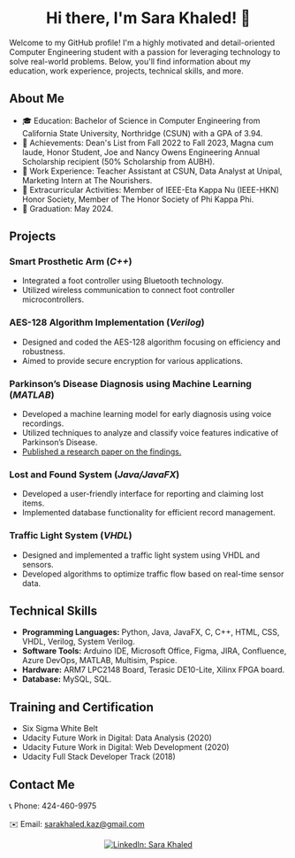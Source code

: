 <div align="center">

# Hi there, I'm Sara Khaled! 👋

</div>
  
Welcome to my GitHub profile! I'm a highly motivated and detail-oriented Computer Engineering student with a passion for leveraging technology to solve real-world problems. Below, you'll find information about my education, work experience, projects, technical skills, and more.

## About Me

- 🎓 Education: Bachelor of Science in Computer Engineering from California State University, Northridge (CSUN) with a GPA of 3.94.
- 🌟 Achievements: Dean's List from Fall 2022 to Fall 2023, Magna cum laude, Honor Student, Joe and Nancy Owens Engineering Annual Scholarship recipient (50% Scholarship from AUBH).
- 💼 Work Experience: Teacher Assistant at CSUN, Data Analyst at Unipal, Marketing Intern at The Nourishers.
- 🏅 Extracurricular Activities: Member of IEEE-Eta Kappa Nu (IEEE-HKN) Honor Society, Member of The Honor Society of Phi Kappa Phi.
- 📅 Graduation: May 2024.

## Projects
### Smart Prosthetic Arm (*C++*)
- Integrated a foot controller using Bluetooth technology.
- Utilized wireless communication to connect foot controller microcontrollers.
### AES-128 Algorithm Implementation (*Verilog*)
- Designed and coded the AES-128 algorithm focusing on efficiency and robustness.
- Aimed to provide secure encryption for various applications.
### Parkinson’s Disease Diagnosis using Machine Learning (*MATLAB*)
- Developed a machine learning model for early diagnosis using voice recordings.
- Utilized techniques to analyze and classify voice features indicative of Parkinson’s Disease.
- [Published a research paper on the findings.](https://link.springer.com/chapter/10.1007/978-981-19-7742-8_4)
### Lost and Found System (*Java/JavaFX*)
- Developed a user-friendly interface for reporting and claiming lost items.
- Implemented database functionality for efficient record management.
### Traffic Light System (*VHDL*)
- Designed and implemented a traffic light system using VHDL and sensors.
- Developed algorithms to optimize traffic flow based on real-time sensor data.

## Technical Skills
- **Programming Languages:** Python, Java, JavaFX, C, C++, HTML, CSS, VHDL, Verilog, System Verilog.
- **Software Tools:** Arduino IDE, Microsoft Office, Figma, JIRA, Confluence, Azure DevOps, MATLAB, Multisim, Pspice.
- **Hardware:** ARM7 LPC2148 Board, Terasic DE10-Lite, Xilinx FPGA board.
- **Database:** MySQL, SQL.

## Training and Certification
- Six Sigma White Belt
- Udacity Future Work in Digital: Data Analysis (2020)
- Udacity Future Work in Digital: Web Development (2020)
- Udacity Full Stack Developer Track (2018)

## Contact Me
📞 Phone: 424-460-9975

✉️ Email: sarakhaled.kaz@gmail.com
<div align="center">
  
[![LinkedIn: Sara Khaled](https://upload.wikimedia.org/wikipedia/commons/8/81/LinkedIn_icon.svg)](https://www.linkedin.com/in/sara-khaled-9a3a741ab/)

</div>
<!--
**sara-kaz/sara-kaz** is a ✨ _special_ ✨ repository because its `README.md` (this file) appears on your GitHub profile.

Here are some ideas to get you started:

- 🔭 I’m currently working on ...
- 🌱 I’m currently learning ...
- 👯 I’m looking to collaborate on ...
- 🤔 I’m looking for help with ...
- 💬 Ask me about ...
- 📫 How to reach me: ...
- 😄 Pronouns: ...
- ⚡ Fun fact: ...
-->
